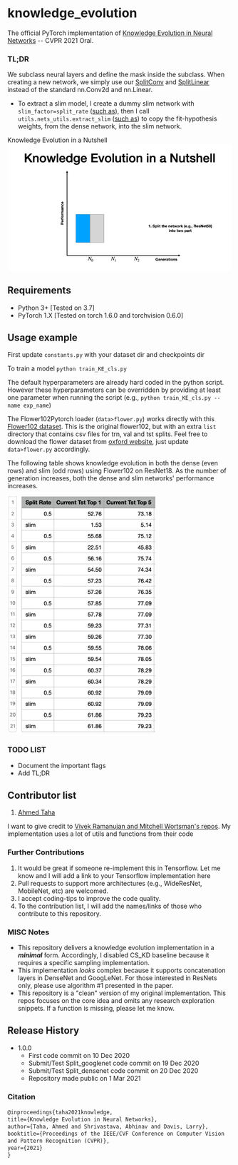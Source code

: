 # knowledge_evolution
The official PyTorch implementation of [Knowledge Evolution in Neural Networks](https://arxiv.org/abs/2103.05152) -- CVPR 2021 Oral.

### TL;DR
We subclass neural layers and define the mask inside the subclass. When creating a new network, we simply use our [SplitConv](https://github.com/ahmdtaha/knowledge_evolution/blob/main/layers/conv_type.py) and [SplitLinear](https://github.com/ahmdtaha/knowledge_evolution/blob/main/layers/linear_type.py) instead of the standard nn.Conv2d and nn.Linear.

* To extract a slim model, I create a dummy slim network with `slim_factor=split_rate` ([such as](https://github.com/ahmdtaha/knowledge_evolution/blob/b389041ff4dd308dd8e35ebb2b01e5863d7a6924/train_KE_cls.py#L80)), then I call `utils.nets_utils.extract_slim` ([such as](https://github.com/ahmdtaha/knowledge_evolution/blob/b389041ff4dd308dd8e35ebb2b01e5863d7a6924/train_KE_cls.py#L90)) to copy the fit-hypothesis weights, from the dense network, into the slim network.

Knowledge Evolution in a Nutshell
![Knowledge Evolution GIF](./imgs/cvpr_2021.gif)

## Requirements

* Python 3+ [Tested on 3.7]
* PyTorch 1.X [Tested on torch 1.6.0 and torchvision 0.6.0]

[//]: # "## ImageNet Pretrained Models"



## Usage example

First update `constants.py` with your dataset dir and checkpoints dir

To train a model `python train_KE_cls.py` 

The default hyperparameters are already hard coded in the python script. However these hyperparameters can be overridden by providing at least one parameter when running the script (e.g., `python train_KE_cls.py --name exp_name`) 


The Flower102Pytorch loader (`data>flower.py`) works directly with this [Flower102 dataset](https://drive.google.com/file/d/1ftEUxDIS_VOcx_OO70QDfZvHNDxXXgRY/view?usp=sharing). This is the original flower102, but with an extra `list` directory that contains csv files for trn, val and tst splits. Feel free to download the flower dataset from [oxford website](https://www.robots.ox.ac.uk/~vgg/data/flowers/102/), just update `data>flower.py` accordingly. 

The following table shows knowledge evolution in both the dense (even rows) and slim (odd rows) using Flower102 on ResNet18.
As the number of generation increases, both the dense and slim networks' performance increases.

![Our implementation performance](./imgs/dense_slim.jpg)  

### TODO LIST
* Document the important flags
* Add TL;DR

Contributor list
----------------
1. [Ahmed Taha](http://www.cs.umd.edu/~ahmdtaha/)

I want to give credit to [Vivek Ramanujan and Mitchell Wortsman's repos](https://github.com/allenai/hidden-networks). My implementation uses a lot of utils and functions from their code

### Further Contributions
1. It would be great if someone re-implement this in Tensorflow. Let me know and I will add a link to your Tensorflow implementation here
2. Pull requests to support more architectures (e.g., WideResNet, MobileNet, etc) are welcomed.
3. I accept coding-tips to improve the code quality.
4. To the contribution list, I will add the names/links of those who contribute to this repository.


### MISC Notes
* This repository delivers a knowledge evolution implementation in a _**minimal**_ form. Accordingly, I disabled CS_KD baseline because it requires a specific sampling implementation. 
* This implementation _looks_ complex because it supports concatenation layers in DenseNet and GoogLeNet. For those interested in ResNets only, please use algorithm #1 presented in the paper.
* This repository is a "clean" version of my original implementation. This repos focuses on the core idea and omits any research exploration snippets. If a function is missing, please let me know.


## Release History
* 1.0.0
    * First code commit on 10 Dec 2020
    * Submit/Test Split_googlenet code commit on 19 Dec 2020
    * Submit/Test Split_densenet code commit on 20 Dec 2020
    * Repository made public on 1 Mar 2021


### Citation
```
@inproceedings{taha2021knowledge,
title={Knowledge Evolution in Neural Networks},
author={Taha, Ahmed and Shrivastava, Abhinav and Davis, Larry},
booktitle={Proceedings of the IEEE/CVF Conference on Computer Vision and Pattern Recognition (CVPR)},
year={2021}
}
```